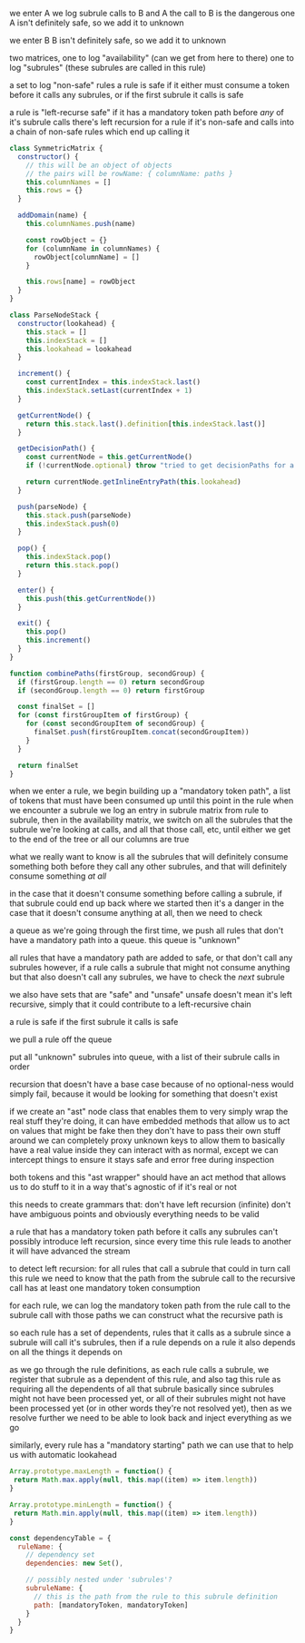 we enter A
we log subrule calls to B and A
the call to B is the dangerous one
A isn't definitely safe, so we add it to unknown

we enter B
B isn't definitely safe, so we add it to unknown






two matrices,
one to log "availability" (can we get from here to there)
one to log "subrules" (these subrules are called in this rule)

a set to log "non-safe" rules
a rule is safe if it either must consume a token before it calls any subrules, or if the first subrule it calls is safe


a rule is "left-recurse safe" if it has a mandatory token path before *any* of it's subrule calls
there's left recursion for a rule if it's non-safe and calls into a chain of non-safe rules which end up calling it



```js
class SymmetricMatrix {
  constructor() {
    // this will be an object of objects
    // the pairs will be rowName: { columnName: paths }
    this.columnNames = []
    this.rows = {}
  }

  addDomain(name) {
    this.columnNames.push(name)

    const rowObject = {}
    for (columnName in columnNames) {
      rowObject[columnName] = []
    }

    this.rows[name] = rowObject
  }
}
```



```js
class ParseNodeStack {
  constructor(lookahead) {
    this.stack = []
    this.indexStack = []
    this.lookahead = lookahead
  }

  increment() {
    const currentIndex = this.indexStack.last()
    this.indexStack.setLast(currentIndex + 1)
  }

  getCurrentNode() {
    return this.stack.last().definition[this.indexStack.last()]
  }

  getDecisionPath() {
    const currentNode = this.getCurrentNode()
    if (!currentNode.optional) throw "tried to get decisionPaths for a non optional node"

    return currentNode.getInlineEntryPath(this.lookahead)
  }

  push(parseNode) {
    this.stack.push(parseNode)
    this.indexStack.push(0)
  }

  pop() {
    this.indexStack.pop()
    return this.stack.pop()
  }

  enter() {
    this.push(this.getCurrentNode())
  }

  exit() {
    this.pop()
    this.increment()
  }
}
```



```js
function combinePaths(firstGroup, secondGroup) {
  if (firstGroup.length == 0) return secondGroup
  if (secondGroup.length == 0) return firstGroup

  const finalSet = []
  for (const firstGroupItem of firstGroup) {
    for (const secondGroupItem of secondGroup) {
      finalSet.push(firstGroupItem.concat(secondGroupItem))
    }
  }

  return finalSet
}
```



when we enter a rule, we begin building up a "mandatory token path", a list of tokens that must have been consumed up until this point in the rule
when we encounter a subrule
we log an entry in subrule matrix from rule to subrule,
then in the availability matrix, we switch on all the subrules that the subrule we're looking at calls, and all that those call, etc, until either we get to the end of the tree or all our columns are true



what we really want to know is all the subrules that will definitely consume something both before they call any other subrules, and that will definitely consume something *at all*

in the case that it doesn't consume something before calling a subrule, if that subrule could end up back where we started then it's a danger
in the case that it doesn't consume anything at all, then we need to check



a queue
as we're going through the first time, we push all rules that don't have a mandatory path into a queue. this queue is "unknown"

all rules that have a mandatory path are added to safe, or that don't call any subrules
however, if a rule calls a subrule that might not consume anything but that also doesn't call any subrules, we have to check the *next* subrule

we also have sets that are "safe" and "unsafe"
unsafe doesn't mean it's left recursive, simply that it could contribute to a left-recursive chain

a rule is safe if the first subrule it calls is safe

we pull a rule off the queue



put all "unknown" subrules into queue, with a list of their subrule calls in order



recursion that doesn't have a base case because of no optional-ness would simply fail, because it would be looking for something that doesn't exist


if we create an "ast" node class that enables them to very simply wrap the real stuff they're doing, it can have embedded methods that allow us to act on values that might be fake
then they don't have to pass their own stuff around
we can completely proxy unknown keys to allow them to basically have a real value inside they can interact with as normal, except we can intercept things to ensure it stays safe and error free during inspection


both tokens and this "ast wrapper" should have an act method that allows us to do stuff to it in a way that's agnostic of if it's real or not


this needs to create grammars that:
don't have left recursion (infinite)
don't have ambiguous points
and obviously everything needs to be valid

a rule that has a mandatory token path before it calls any subrules can't possibly introduce left recursion, since every time this rule leads to another it will have advanced the stream




to detect left recursion:
for all rules that call a subrule that could in turn call this rule
we need to know that the path from the subrule call to the recursive call has at least one mandatory token consumption

for each rule, we can log the mandatory token path from the rule call to the subrule call
with those paths we can construct what the recursive path is

so each rule has a set of dependents, rules that it calls as a subrule
since a subrule will call it's subrules, then if a rule depends on a rule it also depends on all the things it depends on


as we go through the rule definitions, as each rule calls a subrule, we register that subrule as a dependent of this rule, and also tag this rule as requiring all the dependents of all that subrule
basically since subrules might not have been processed yet, or all of their subrules might not have been processed yet (or in other words they're not resolved yet), then as we resolve further we need to be able to look back and inject everything as we go




similarly, every rule has a "mandatory starting" path
we can use that to help us with automatic lookahead

```js
Array.prototype.maxLength = function() {
 return Math.max.apply(null, this.map((item) => item.length))
}

Array.prototype.minLength = function() {
 return Math.min.apply(null, this.map((item) => item.length))
}
```


```js
const dependencyTable = {
  ruleName: {
    // dependency set
    dependencies: new Set(),

    // possibly nested under 'subrules'?
    subruleName: {
      // this is the path from the rule to this subrule definition
      path: [mandatoryToken, mandatoryToken]
    }
  }
}
```






